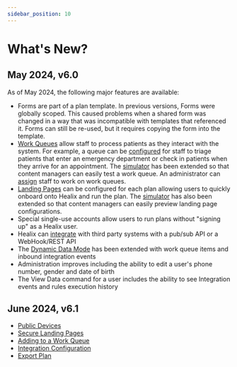 ```yaml
---
sidebar_position: 10
---
```


# What's New?

## May 2024, v6.0

As of May 2024, the following major features are available:

* Forms are part of a plan template.  In previous versions, Forms were globally scoped.  This caused problems when a shared form was changed in a way that was incompatible with templates that referenced it.  Forms can still be re-used, but it requires copying the form into the template.
* [Work Queues](./work-queues/) allow staff to process patients as they interact with the system.  For example, a queue can be [configured](./work-queues/creating-work-queues/) for staff to triage patients that enter an emergency department or check in patients when they arrive for an appointment. The [simulator](./creating-plans/simulator/) has been extended so that content managers can easily test a work queue.  An administrator can [assign](./work-queues/admin-work-queue) staff to work on work queues.
* [Landing Pages](./creating-plans/presentation/landing-page) can be configured for each plan allowing users to quickly onboard onto Healix and run the plan. The [simulator](./creating-plans/simulator/) has also been extended so that content managers can easily preview landing page configurations.
* Special single-use accounts allow users to run plans without "signing up" as a Healix user.
* Healix can [integrate](./integration/) with third party systems with a pub/sub API or a WebHook/REST API
* The [Dynamic Data Mode](./dynamic-data-model/) has been extended with work queue items and inbound integration events
* Administration improves including the ability to edit a user's phone number, gender and date of birth
* The View Data command for a user includes the ability to see Integration events and rules execution history

## June 2024, v6.1

* [Public Devices](./public-devices/)
* [Secure Landing Pages](./admin/plan-locking)
* [Adding to a Work Queue](./work-queues/adding-to-a-work-queue)
* [Integration Configuration](./admin/configuring-integrations)
* [Export Plan](./admin/export-plan)
